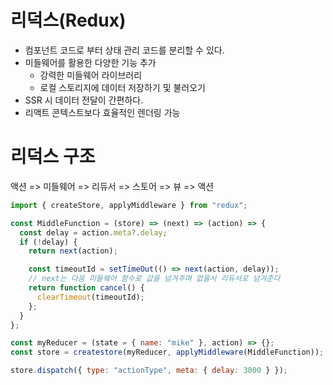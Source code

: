 # 리덕스(Redux)

- 컴포넌트 코드로 부터 상태 관리 코드를 분리할 수 있다.
- 미들웨어를 활용한 다양한 기능 추가
  - 강력한 미들웨어 라이브러리
  - 로컬 스토리지에 데이터 저장하기 및 불러오기
- SSR 시 데이터 전달이 간편하다.
- 리액트 콘텍스트보다 효율적인 렌더링 가능

# 리덕스 구조

액션 => 미들웨어 => 리듀서 => 스토어 => 뷰 => 액션

```javascript
import { createStore, applyMiddleware } from "redux";

const MiddleFunction = (store) => (next) => (action) => {
  const delay = action.meta?.delay;
  if (!delay) {
    return next(action);

    const timeoutId = setTimeOut(() => next(action, delay)); 
    // next는 다음 미들웨어 함수로 값을 넘겨주며 없을시 리듀서로 넘겨준다
    return function cancel() {
      clearTimeout(timeoutId);
    };
  }
};

const myReducer = (state = { name: "mike" }, action) => {};
const store = createstore(myReducer, applyMiddleware(MiddleFunction));

store.dispatch({ type: "actionType", meta: { delay: 3000 } });
```
